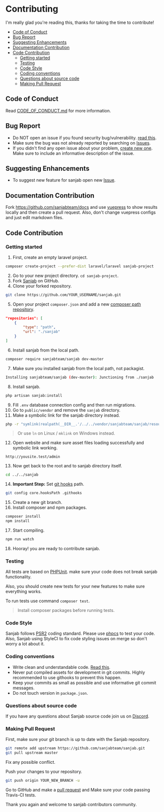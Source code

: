 # Contributing

I'm really glad you're reading this, thanks for taking the time to contribute!
- [Code of Conduct](#code-of-conduct)
- [Bug Report](#bug-report)
- [Suggesting Enhancements](#suggesting-enhancements)
- [Documentation Contribution](#documentation-contribution)
- [Code Contribution](#code-contribution)
  - [Getting started](#getting-started)
  - [Testing](#testing)
  - [Code Style](#code-style)
  - [Coding conventions](#coding-conventions)
  - [Questions about source code](#questions-about-source-code)
  - [Making Pull Request](#making-pull-request)

## Code of Conduct
Read [CODE_OF_CONDUCT.md](./CODE_OF_CONDUCT.md) for more information.

## Bug Report

* Do NOT open an issue if you found security bug/vulnerability. [read this](./SECURITY.md).
* Make sure the bug was not already reported by searching on [Issues](https://github.com/sanjabteam/sanjab/issues).
* If you didn't find any open issue about your problem, [create new one](https://github.com/sanjabteam/sanjab/issues/new). Make sure to include an informative description of the issue.

## Suggesting Enhancements
* To suggest new feature for sanjab open new [Issue](https://github.com/sanjabteam/sanjab/issues/new).


## Documentation Contribution
Fork https://github.com/sanjabteam/docs and use [vuepress](https://vuepress.vuejs.org) to show results locally and then create a pull request.
Also, don't change vuepress configs and just edit markdown files.


## Code Contribution

### Getting started
1. First, create an empty laravel project.
```bash
composer create-project --prefer-dist laravel/laravel sanjab-project
```
2. Go to your new project directory. `cd sanjab-project`.
3. Fork [Sanjab](https://github.com/sanjabteam/sanjab) on GitHub.
4. Clone your forked repository.
```bash
git clone https://github.com/YOUR_USERNAME/sanjab.git
```
5. Open your project `composer.json` and add a new [composer path repository](https://getcomposer.org/doc/05-repositories.md).
```json
"repositories": [
    {
        "type": "path",
        "url": "./sanjab"
    }
]
```
6. Install sanjab from the local path.
```bash
composer require sanjabteam/sanjab dev-master
```
7. Make sure you installed sanjab from the local path, not packagist.
```bash
Installing sanjabteam/sanjab (dev-master): Junctioning from ./sanjab
```
8. Install sanjab.
```bash
php artisan sanjab:install
```
9. Fill `.env` database connection config and then run migrations.
10. Go to `public/vendor` and remove the `sanjab` directory.
11. Make a symbolic link for the sanjab directory instead.
```bash
php -r "symlink(realpath(__DIR__.'/../../vendor/sanjabteam/sanjab/resources/assets'), 'sanjab');"
```
> Or use `ln` on Linux / `mklink` on Windows instead.
12. Open website and make sure asset files loading successfully and symbolic link working.
```
http://yousite.test/admin
```
13. Now get back to the root and to sanjab directory itself.
```bash
cd ../../sanjab
```
14. **Important Step:** Set [git hooks](https://git-scm.com/docs/githooks) path.
```bash
git config core.hooksPath .githooks
```
15. Create a new git branch.
16. Install composer and npm packages.
```bash
composer install
npm install
```
17. Start compiling.
```bash
npm run watch
```
18. Hooray! you are ready to contribute sanjab.

### Testing
All tests are based on [PHPUnit](https://github.com/sebastianbergmann/phpunit). make sure your code does not break sanjab functionality.

Also, you should create new tests for your new features to make sure everything works.

To run tests use command `composer test`.

> Install composer packages before running tests.

### Code Style
Sanjab follows [PSR2](https://github.com/php-fig/fig-standards/blob/master/accepted/PSR-2-coding-style-guide.md) coding standard. Please use [phpcs](https://github.com/squizlabs/PHP_CodeSniffer) to test your code. Also, Sanjab using StyleCI to fix code styling issues on merge so don't worry a lot about it.

### Coding conventions

* Write clean and understandable code. [Read this](https://gist.github.com/wojteklu/73c6914cc446146b8b533c0988cf8d29).
* Never put compiled assets for development in git commits. Highly recommended to use githooks to prevent this happen.
* Keep your commits as small as possible and use informative git commit messages.
* Do not touch version in `package.json`.

### Questions about source code
If you have any questions about Sanjab source code join us on [Discord](https://discord.gg/kwuTZQd).

### Making Pull Request
First, make sure your git branch is up to date with the Sanjab repository.
```bash
git remote add upstream https://github.com/sanjabteam/sanjab.git
git pull upstream master
```
Fix any possible conflict.

Push your changes to your repository.
```bash
git push origin YOUR_NEW_BRANCH -u
```
Go to GitHub and make a [pull request](https://help.github.com/en/github/collaborating-with-issues-and-pull-requests/creating-a-pull-request) and Make sure your code passing Travis-CI tests.

Thank you again and welcome to sanjab contributors community.
